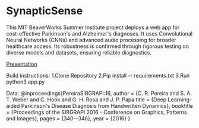 # SynapticSense
This MIT BeaverWorks Summer Institute project deploys a web app for cost-effective Parkinson's and Alzheimer's diagnoses. It uses Convolutional Neural Networks (CNNs) and advanced audio processing for broader healthcare access. Its robustness is confirmed through rigorous testing on diverse models and datasets, ensuring reliable diagnostics.

[Presentation](https://docs.google.com/presentation/d/1ZK3kYYD16mHyCOvEHSkoBcZiyBDXdY3znspyQBfPXmg/edit?usp=sharing)

Build instructions: 
  1.Clone Repository
  2.Pip install -r requirements.txt
  3.Run python3 app.py


Data:
@inproceedings{PereiraSIBGRAPI:16,
author = {C. R. Pereira and S. A. T. Weber and C. Hook and G. H. Rosa and J. P. Papa
title = {Deep Learning-aided Parkinson's Disease Diagnosis from Handwritten Dynamics},
booktitle = {Proceedings of the SIBGRAPI 2016 - Conference on Graphics, Patterns and Images},
pages = {340--346},
year = {2016}
}
